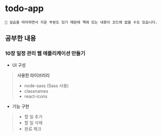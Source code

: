 # todo-app

```
🤟 실습을 따라하면서 지운 부분도 있기 때문에 책에 있는 내용이 코드에 없을 수도 있습니다.
```

## 공부한 내용
### 10장 일정 관리 웹 애플리케이션 만들기
- UI 구성
> **사용한 라이브러리**
>- node-sass (Sass 사용)
>- classnames
>- react-icons
- 기능 구현
>- 할 일 추가
>- 할 일 삭제
>- 완료 체크